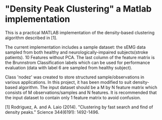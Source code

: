 "Density Peak Clustering" a Matlab implementation
==================

This is a practical MATLAB implementation of the density-based clustering algorithm described in [1].

The current implementation includes a sample dataset: the sEMG data sampled from both healthy and neurologically-impaired subjects(stroke patients). 10 Features without PCA. The last column of the feature matrix is the Brunnstrom Classification labels which can be used for performance evaluation (data with label 6 are sampled from healthy subject). 

Class 'nodez' was created to store structured sample/observations in various applications. In this project, it has been modified to suit density-based algorithm. The input dataset should be a M by N feature matrix which consists of M observations/samples and N features. It is recommended that the input dataset to contain only 1 feature matrix to avoid confusion.

[1] Rodriguez, A. and A. Laio (2014). "Clustering by fast search and find of density peaks." Science 344(6191): 1492-1496.

